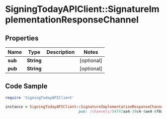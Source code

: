 # SigningTodayAPIClient::SignatureImplementationResponseChannel

## Properties

Name | Type | Description | Notes
------------ | ------------- | ------------- | -------------
**sub** | **String** |  | [optional] 
**pub** | **String** |  | [optional] 

## Code Sample

```ruby
require 'SigningTodayAPIClient'

instance = SigningTodayAPIClient::SignatureImplementationResponseChannel.new(sub: /channels/91099073-905b-437e-b48f-f21c0e7f4723,
                                 pub: /channels/54747aa4-39c4-4ae4-8f0a-b0f41eb0d7d4)
```


